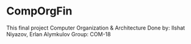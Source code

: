 # CompOrgFin <br>
This final project Computer Organization & Architecture
Done by: Ilshat Niyazov, Erlan Alymkulov
Group: COM-18
